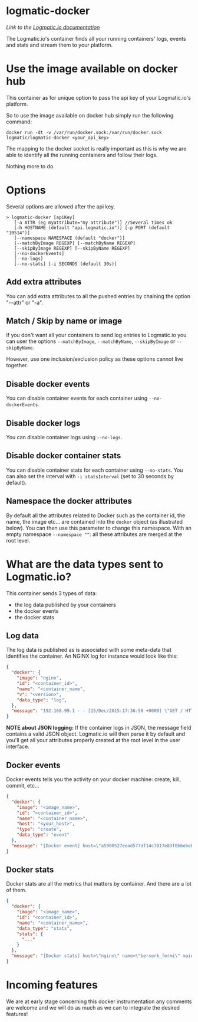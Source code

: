 # logmatic-docker
*Link to the [Logmatic.io documentation](http://doc.logmatic.io/docs/docker)*

The Logmatic.io's container finds all your running containers' logs, events and stats and stream them to your platform.

# Use the image available on docker hub

This container as for unique option to pass the api key of your Logmatic.io's platform.

So to use the image available on docker hub simply run the following command:

```
docker run -dt -v /var/run/docker.sock:/var/run/docker.sock logmatic/logmatic-docker <your_api_key>
```

The mapping to the docker socket is really important as this is why we are able to identify all the running containers and follow their logs.

Nothing more to do.

# Options

Several options are allowed after the api key.

```
> logmatic-docker [apiKey]
   [-a ATTR (eg myattribute="my attribute")] //Several times ok
   [-h HOSTNAME (default "api.logmatic.io")] [-p PORT (default "10514")]
   [--namespace NAMESPACE (default "docker")]
   [--matchByImage REGEXP] [--matchByName REGEXP]
   [--skipByImage REGEXP] [--skipByName REGEXP]
   [--no-dockerEvents]
   [--no-logs]
   [--no-stats] [-i SECONDS (default 30s)]
```


## Add extra attributes

You can add extra attributes to all the pushed entries by chaining the option "--attr" or "-a".

## Match / Skip by name or image

If you don't want all your containers to send log entries to Logmatic.io you can user the options `--matchByImage`, `--matchByName`, `--skipByImage` or `--skipByName`.

However, use one inclusion/exclusion policy as these options cannot live together.

## Disable docker events

You can disable container events for each container using `--no-dockerEvents`.

## Disable docker logs

You can disable container logs using `--no-logs`.

## Disable docker container stats

You can disable container stats for each container using `--no-stats`. You can also set the interval with `-i statsInterval` (set to
30 seconds by default).

## Namespace the docker attributes

By default all the attributes related to Docker such as the container id, the name, the image etc... are contained into the `docker` object (as illustrated below). You can then use this parameter to change this namespace. With an empty namespace `--namespace ""`: all these attributes are merged at the root level.

# What are the data types sent to Logmatic.io?

This container sends 3 types of data:

- the log data published by your containers
- the docker events
- the docker stats

## Log data

The log data is published as is associated with some meta-data that identifies the container.
An NGINX log for instance would look like this:

```json
{
  "docker": {
    "image": "nginx",
    "id": "<container_id>",
    "name": "<container_name",
    "v": "<version>",
    "data_type": "log",
  },
  "message": "192.168.99.1 - - [15/Dec/2015:17:36:50 +0000] \"GET / HTTP/1.1\" 304 0 \"-\" \"Mozilla/5.0 (Macintosh; Intel Mac OS X 10_9_5) AppleWebKit/537.36 (KHTML, like Gecko) Chrome/47.0.2526.80 Safari/537.36\" \"-\""
}
```

**NOTE about JSON logging:**
If the container logs in JSON, the message field contains a valid JSON object. Logmatic.io will then parse it by default and you'll get all your attributes properly created at the root level in the user interface.

## Docker events

Docker events tells you the activity on your docker machine: create, kill, commit, etc...

```json
{
  "docker": {
    "image": "<image_name>",
    "id": "<container_id>",
    "name": "<container_name>",
    "host": "<your_host>",
    "type": "create",
    "data_type": "event"
  },
  "message": "[Docker event] host=\"a5900527eead577df14c7917e83f0b6ebeb7b3d103e44d0a93a1c05316c6d391\" name=\"boring_hypatia\" event=\"create\""
}
```

## Docker stats

Docker stats are all the metrics that matters by container. And there are a lot of them.

```json
{
  "docker": {
    "image": "<image_name>",
    "id": "<container_id>",
    "name": "<container_name>",
    "data_type": "stats",
    "stats": {
      "..."
    }
  },
  "message": "[Docker stats] host=\"nginx\" name=\"berserk_fermi\" main stats: [cpu%=0% mem%=0%]"
}
```

# Incoming features

We are at early stage concerning this docker instrumentation any comments are welcome and we will do as much as we can to integrate the desired features!
